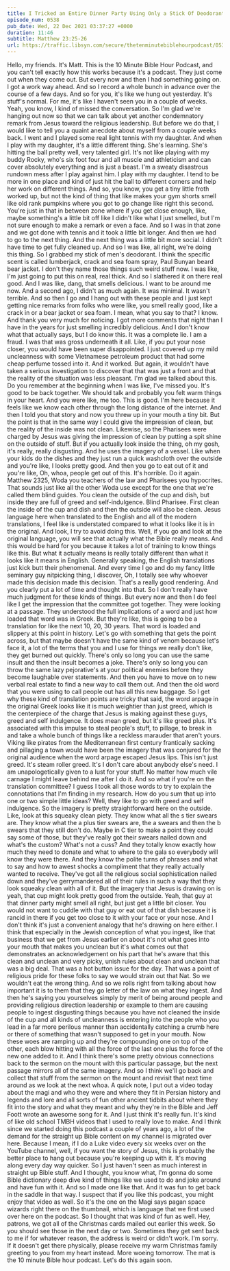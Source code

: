 ```yaml
---
title: I Tricked an Entire Dinner Party Using Only a Stick Of Deodorant - Those Suckers Never Knew
episode_num: 0538
pub_date: Wed, 22 Dec 2021 03:37:27 +0000
duration: 11:46
subtitle: Matthew 23:25-26
url: https://traffic.libsyn.com/secure/thetenminutebiblehourpodcast/0538_-_I_Tricked_an_Entire_Dinner_Party_Using_Only_a_Stick_Of_Deoderant_-_Those_Suckers_Never_Knew.mp3
---
```


 Hello, my friends. It's Matt. This is the 10 Minute Bible Hour Podcast, and you can't tell exactly how this works because it's a podcast. They just come out when they come out. But every now and then I had something going on. I got a work way ahead. And so I record a whole bunch in advance over the course of a few days. And so for you, it's like we hung out yesterday. It's stuff's normal. For me, it's like I haven't seen you in a couple of weeks. Yeah, you know, I kind of missed the conversation. So I'm glad we're hanging out now so that we can talk about yet another condemnatory remark from Jesus toward the religious leadership. But before we do that, I would like to tell you a quaint anecdote about myself from a couple weeks back. I went and I played some real light tennis with my daughter. And when I play with my daughter, it's a little different thing. She's learning. She's hitting the ball pretty well, very talented girl. It's not like playing with my buddy Rocky, who's six foot four and all muscle and athleticism and can cover absolutely everything and is just a beast. I'm a sweaty disastrous rundown mess after I play against him. I play with my daughter. I tend to be more in one place and kind of just hit the ball to different corners and help her work on different things. And so, you know, you get a tiny little froth worked up, but not the kind of thing that like makes your gym shorts smell like old rank pumpkins where you got to go change like right this second. You're just in that in between zone where if you get close enough, like, maybe something's a little bit off like I didn't like what I just smelled, but I'm not sure enough to make a remark or even a face. And so I was in that zone and we got done with tennis and it took a little bit longer. And then we had to go to the next thing. And the next thing was a little bit more social. I didn't have time to get fully cleaned up. And so I was like, all right, we're doing this thing. So I grabbed my stick of men's deodorant. I think the specific scent is called lumberjack, crack and sea foam spray, Paul Bunyan beard bear jacket. I don't they name those things such weird stuff now. I was like, I'm just going to put this on real, real thick. And so I slathered it on there real good. And I was like, dang, that smells delicious. I want to be around me now. And a second ago, I didn't as much again. It was minimal. It wasn't terrible. And so then I go and I hang out with these people and I just kept getting nice remarks from folks who were like, you smell really good, like a crack in or a bear jacket or sea foam. I mean, what you say to that? I know. And thank you very much for noticing. I got more comments that night than I have in the years for just smelling incredibly delicious. And I don't know what that actually says, but I do know this. It was a complete lie. I am a fraud. I was that was gross underneath it all. Like, if you put your nose closer, you would have been super disappointed. I just covered up my mild uncleanness with some Vietnamese petroleum product that had some cheap perfume tossed into it. And it worked. But again, it wouldn't have taken a serious investigation to discover that that was just a front and that the reality of the situation was less pleasant. I'm glad we talked about this. Do you remember at the beginning when I was like, I've missed you. It's good to be back together. We should talk and probably you felt warm things in your heart. And you were like, me too. This is good. I'm here because it feels like we know each other through the long distance of the internet. And then I told you that story and now you threw up in your mouth a tiny bit. But the point is that in the same way I could give the impression of clean, but the reality of the inside was not clean. Likewise, so the Pharisees were charged by Jesus was giving the impression of clean by putting a spit shine on the outside of stuff. But if you actually look inside the thing, oh my gosh, it's really, really disgusting. And he uses the imagery of a vessel. Like when your kids do the dishes and they just run a quick washcloth over the outside and you're like, I looks pretty good. And then you go to eat out of it and you're like, Oh, whoa, people get out of this. It's horrible. Do it again. Matthew 2325, Woda you teachers of the law and Pharisees you hypocrites. That sounds just like all the other Woda use except for the one that we're called them blind guides. You clean the outside of the cup and dish, but inside they are full of greed and self-indulgence. Blind Pharisee. First clean the inside of the cup and dish and then the outside will also be clean. Jesus language here when translated to the English and all of the modern translations, I feel like is understated compared to what it looks like it is in the original. And look, I try to avoid doing this. Well, if you go and look at the original language, you will see that actually what the Bible really means. And this would be hard for you because it takes a lot of training to know things like this. But what it actually means is really totally different than what it looks like it means in English. Generally speaking, the English translations just kick butt their phenomenal. And every time I go and do my fancy little seminary guy nitpicking thing, I discover, Oh, I totally see why whoever made this decision made this decision. That's a really good rendering. And you clearly put a lot of time and thought into that. So I don't really have much judgment for these kinds of things. But every now and then I do feel like I get the impression that the committee got together. They were looking at a passage. They understood the full implications of a word and just how loaded that word was in Greek. But they're like, this is going to be a translation for like the next 10, 20, 30 years. That word is loaded and slippery at this point in history. Let's go with something that gets the point across, but that maybe doesn't have the same kind of venom because let's face it, a lot of the terms that you and I use for things we really don't like, they get burned out quickly. There's only so long you can use the same insult and then the insult becomes a joke. There's only so long you can throw the same lazy pejorative's at your political enemies before they become laughable over statements. And then you have to move on to new verbal real estate to find a new way to call them out. And then the old word that you were using to call people out has all this new baggage. So I get why these kind of translation points are tricky that said, the word arpage in the original Greek looks like it is much weightier than just greed, which is the centerpiece of the charge that Jesus is making against these guys, greed and self indulgence. It does mean greed, but it's like greed plus. It's associated with this impulse to steal people's stuff, to pillage, to break in and take a whole bunch of things like a reckless marauder that aren't yours. Viking like pirates from the Mediterranean first century frantically sacking and pillaging a town would have been the imagery that was conjured for the original audience when the word arpage escaped Jesus lips. This isn't just greed. It's steam roller greed. It's I don't care about anybody else's need. I am unapologetically given to a lust for your stuff. No matter how much vile carnage I might leave behind me after I do it. And so what if you're on the translation committee? I guess I took all those words to try to explain the connotations that I'm finding in my research. How do you sum that up into one or two simple little ideas? Well, they like to go with greed and self indulgence. So the imagery is pretty straightforward here on the outside. Like, look at this squeaky clean piety. They know what all the s tier swears are. They know what the a plus tier swears are, the a swears and then the b swears that they still don't do. Maybe in C tier to make a point they could say some of those, but they've really got their swears nailed down and what's the custom? What's not a cuss? And they totally know exactly how much they need to donate and what to where to the gala so everybody will know they were there. And they know the polite turns of phrases and what to say and how to awest shocks a compliment that they really actually wanted to receive. They've got all the religious social sophistication nailed down and they've gerrymandered all of their rules in such a way that they look squeaky clean with all of it. But the imagery that Jesus is drawing on is yeah, that cup might look pretty good from the outside. Yeah, that guy at that dinner party might smell all right, but just get a little bit closer. You would not want to cuddle with that guy or eat out of that dish because it is rancid in there if you get too close to it with your face or your nose. And I don't think it's just a convenient analogy that he's drawing on here either. I think that especially in the Jewish conception of what you ingest, like that business that we get from Jesus earlier on about it's not what goes into your mouth that makes you unclean but it's what comes out that demonstrates an acknowledgement on his part that he's aware that this clean and unclean and very picky, unish rules about clean and unclean that was a big deal. That was a hot button issue for the day. That was a point of religious pride for these folks to say we would strain out that Nat. So we wouldn't eat the wrong thing. And so we rolls right from talking about how important it is to them that they go letter of the law on what they ingest. And then he's saying you yourselves simply by merit of being around people and providing religious direction leadership or example to them are causing people to ingest disgusting things because you have not cleaned the inside of the cup and all kinds of uncleanness is entering into the people who you lead in a far more perilous manner than accidentally catching a crumb here or there of something that wasn't supposed to get in your mouth. Now these woes are ramping up and they're compounding one on top of the other, each blow hitting with all the force of the last one plus the force of the new one added to it. And I think there's some pretty obvious connections back to the sermon on the mount with this particular passage, but the next passage mirrors all of the same imagery. And so I think we'll go back and collect that stuff from the sermon on the mount and revisit that next time around as we look at the next whoa. A quick note, I put out a video today about the magi and who they were and where they fit in Persian history and legends and lore and all sorts of fun other ancient tidbits about where they fit into the story and what they meant and why they're in the Bible and Jeff Foott wrote an awesome song for it. And I just think it's really fun. It's kind of like old school TMBH videos that I used to really love to make. And I think since we started doing this podcast a couple of years ago, a lot of the demand for the straight up Bible content on my channel is migrated over here. Because I mean, if I do a Luke video every six weeks over on the YouTube channel, well, if you want the story of Jesus, this is probably the better place to hang out because you're keeping up with it. It's moving along every day way quicker. So I just haven't seen as much interest in straight up Bible stuff. And I thought, you know what, I'm gonna do some Bible dictionary deep dive kind of things like we used to do and joke around and have fun with it. And so I made one like that. And it was fun to get back in the saddle in that way. I suspect that if you like this podcast, you might enjoy that video as well. So it's the one on the Magi says pagan space wizards right there on the thumbnail, which is language that we first used over here on the podcast. So I thought that was kind of fun as well. Hey, patrons, we got all of the Christmas cards mailed out earlier this week. So you should see those in the next day or two. Sometimes they get sent back to me if for whatever reason, the address is weird or didn't work. I'm sorry. If it doesn't get there physically, please receive my warm Christmas family greeting to you from my heart instead. More woeing tomorrow. The mat is the 10 minute Bible hour podcast. Let's do this again soon.